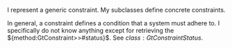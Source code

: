 I represent a generic constraint. My subclasses define concrete constraints.

In general, a constraint defines a condition that a system must adhere to. I specifically do not know anything except for retrieving the ${method:GtConstraint>>#status}$. See ${class:GtConstraintStatus}$.